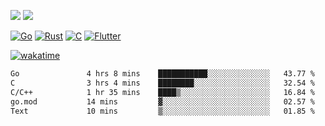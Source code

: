 [![](https://img.shields.io/badge/Windows_11-Pro-292e33?style=flat-square&logo=windows&logoColor=ffffff)](https://www.microsoft.com/en-us/windows/)
[![](https://img.shields.io/badge/macOS-Sequoia-292e33?style=flat-square&logo=apple&logoColor=ffffff)](https://www.apple.com/macbook-pro/) 

[![Go](https://img.shields.io/badge/-Go-DEA584?style=flat&logo=go&logoColor=000000)](https://golang.org/)
[![Rust](https://img.shields.io/badge/-Rust-DEA584?style=flat&logo=rust&logoColor=000000)](https://www.rust-lang.org)
[![C](https://img.shields.io/badge/--DEA584?style=flat&logo=c&logoColor=000000)](https://www.c-language.org/)
[![Flutter](https://img.shields.io/badge/-Flutter-DEA584?style=flat&logo=flutter&logoColor=000000)](https://flutter.dev/)

[![wakatime](https://wakatime.com/badge/user/9bb0c784-91ca-4b5c-8e9c-b13ece0f7b09.svg)](https://wakatime.com/@9bb0c784-91ca-4b5c-8e9c-b13ece0f7b09)


<!--START_SECTION:waka-->

```txt
Go               4 hrs 8 mins    ███████████░░░░░░░░░░░░░░   43.77 %
C                3 hrs 4 mins    ████████░░░░░░░░░░░░░░░░░   32.54 %
C/C++            1 hr 35 mins    ████▒░░░░░░░░░░░░░░░░░░░░   16.84 %
go.mod           14 mins         ▓░░░░░░░░░░░░░░░░░░░░░░░░   02.57 %
Text             10 mins         ▒░░░░░░░░░░░░░░░░░░░░░░░░   01.85 %
```

<!--END_SECTION:waka-->
